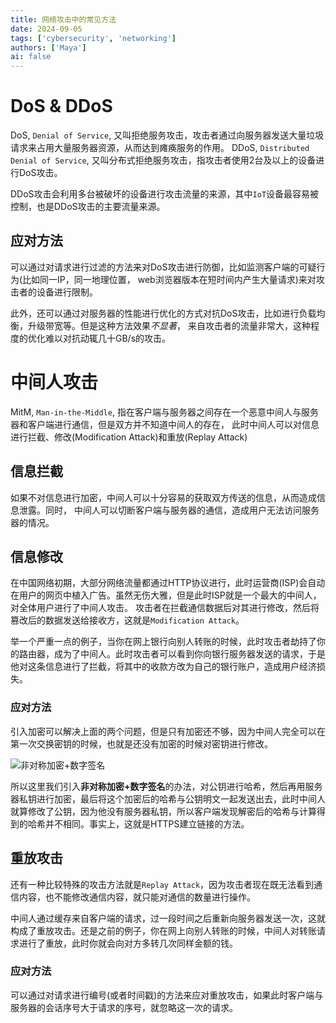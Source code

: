```yaml
---
title: 网络攻击中的常见方法
date: 2024-09-05
tags: ['cybersecurity', 'networking']
authors: ['Maya']
ai: false
---
```


# DoS & DDoS

DoS, `Denial of Service`, 又叫拒绝服务攻击，攻击者通过向服务器发送大量垃圾请求来占用大量服务器资源，从而达到瘫痪服务的作用。
DDoS, `Distributed Denial of Service`, 又叫分布式拒绝服务攻击，指攻击者使用2台及以上的设备进行DoS攻击。

DDoS攻击会利用多台被破坏的设备进行攻击流量的来源，其中`IoT`设备最容易被控制，也是DDoS攻击的主要流量来源。

## 应对方法

可以通过对请求进行过滤的方法来对DoS攻击进行防御，比如监测客户端的可疑行为(比如同一IP，同一地理位置，
web浏览器版本在短时间内产生大量请求)来对攻击者的设备进行限制。

此外，还可以通过对服务器的性能进行优化的方式对抗DoS攻击，比如进行负载均衡，升级带宽等。但是这种方法效果*不显著*，
来自攻击者的流量非常大，这种程度的优化难以对抗动辄几十GB/s的攻击。

# 中间人攻击

MitM, `Man-in-the-Middle`, 指在客户端与服务器之间存在一个恶意中间人与服务器和客户端进行通信，但是双方并不知道中间人的存在，
此时中间人可以对信息进行拦截、修改(Modification Attack)和重放(Replay Attack)

## 信息拦截

如果不对信息进行加密，中间人可以十分容易的获取双方传送的信息，从而造成信息泄露。同时，
中间人可以切断客户端与服务器的通信，造成用户无法访问服务器的情况。

## 信息修改

在中国网络初期，大部分网络流量都通过HTTP协议进行，此时运营商(ISP)会自动在用户的网页中植入广告。虽然无伤大雅，但是此时ISP就是一个最大的中间人，对全体用户进行了中间人攻击。
攻击者在拦截通信数据后对其进行修改，然后将篡改后的数据发送给接收方，这就是`Modification Attack`。

举一个严重一点的例子，当你在网上银行向别人转账的时候，此时攻击者劫持了你的路由器，成为了中间人。此时攻击者可以看到你向银行服务器发送的请求，于是他对这条信息进行了拦截，将其中的收款方改为自己的银行账户，造成用户经济损失。

### 应对方法

引入加密可以解决上面的两个问题，但是只有加密还不够，因为中间人完全可以在第一次交换密钥的时候，也就是还没有加密的时候对密钥进行修改。

![非对称加密+数字签名](https://cdn.xiaolincoding.com/gh/xiaolincoder/ImageHost/%E8%AE%A1%E7%AE%97%E6%9C%BA%E7%BD%91%E7%BB%9C/HTTP/%E6%95%B0%E5%AD%97%E7%AD%BE%E5%90%8D.png)

所以这里我们引入**非对称加密+数字签名**的办法，对公钥进行哈希，然后再用服务器私钥进行加密，最后将这个加密后的哈希与公钥明文一起发送出去，此时中间人就算修改了公钥，因为他没有服务器私钥，所以客户端发现解密后的哈希与计算得到的哈希并不相同。事实上，这就是HTTPS建立链接的方法。

## 重放攻击

还有一种比较特殊的攻击方法就是`Replay Attack`，因为攻击者现在既无法看到通信内容，也不能修改通信内容，就只能对通信的数量进行操作。

中间人通过缓存来自客户端的请求，过一段时间之后重新向服务器发送一次，这就构成了重放攻击。还是之前的例子，你在网上向别人转账的时候，中间人对转账请求进行了重放，此时你就会向对方多转几次同样金额的钱。

### 应对方法

可以通过对请求进行编号(或者时间戳)的方法来应对重放攻击，如果此时客户端与服务器的会话序号大于请求的序号，就忽略这一次的请求。
